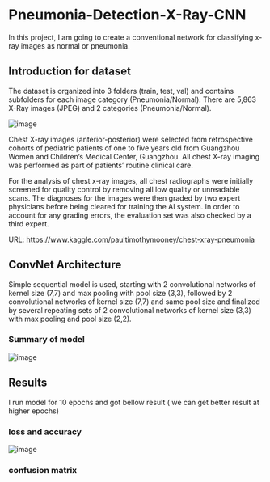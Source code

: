 # Pneumonia-Detection-X-Ray-CNN

In this project, I am going to create a conventional network for classifying x-ray images as normal or pneumonia.

## Introduction for dataset

The dataset is organized into 3 folders (train, test, val) and contains subfolders for each image category (Pneumonia/Normal). There are 5,863 X-Ray images (JPEG) and 2 categories (Pneumonia/Normal).

![image](https://user-images.githubusercontent.com/55941654/134182083-8057f086-38f9-4298-a8c7-fd45219b8903.png)


Chest X-ray images (anterior-posterior) were selected from retrospective cohorts of pediatric patients of one to five years old from Guangzhou Women and Children’s Medical Center, Guangzhou. All chest X-ray imaging was performed as part of patients’ routine clinical care.

For the analysis of chest x-ray images, all chest radiographs were initially screened for quality control by removing all low quality or unreadable scans. The diagnoses for the images were then graded by two expert physicians before being cleared for training the AI system. In order to account for any grading errors, the evaluation set was also checked by a third expert.

URL: https://www.kaggle.com/paultimothymooney/chest-xray-pneumonia

## ConvNet Architecture

Simple sequential model is used, starting with 2 convolutional networks of kernel size (7,7) and max pooling with pool size (3,3), followed by 2 convolutional networks of kernel size (7,7) and same pool size and finalized by several repeating sets of 2 convolutional networks of kernel size (3,3) with max pooling and pool size (2,2).

### Summary of model

![image](https://user-images.githubusercontent.com/55941654/134182996-1bfbe7e7-36d4-405c-b558-867f4e9ea980.png)

## Results
I run model for 10 epochs and got bellow result ( we can get better result at higher epochs)
### loss and accuracy

![image](https://user-images.githubusercontent.com/55941654/134183586-ad548d52-562e-41ef-8114-c3de454d04d4.png)
### confusion matrix
